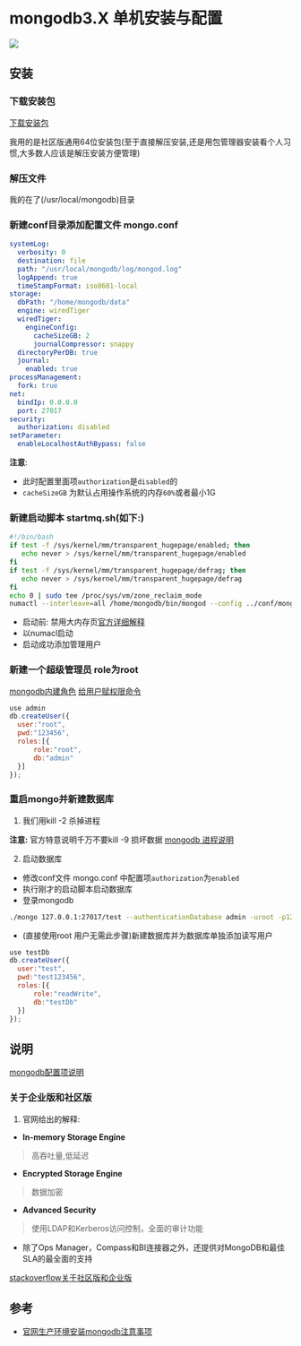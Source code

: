 # mongodb3.X 单机安装与配置

![](/uploads/mongodb.jpg)

## 安装

### 下载安装包

[下载安装包](https://www.mongodb.com/download-center?jmp=docs&_ga=1.201102574.1776437196.1479373354#community "下载地址")

我用的是社区版通用64位安装包(至于直接解压安装,还是用包管理器安装看个人习惯,大多数人应该是解压安装方便管理)

<!--more-->

### 解压文件

我的在了(/usr/local/mongodb)目录

### 新建conf目录添加配置文件 mongo.conf

```yml
systemLog:
  verbosity: 0
  destination: file
  path: "/usr/local/mongodb/log/mongod.log"
  logAppend: true
  timeStampFormat: iso8601-local
storage:
  dbPath: "/home/mongodb/data"
  engine: wiredTiger
  wiredTiger:
    engineConfig:
      cacheSizeGB: 2
      journalCompressor: snappy
  directoryPerDB: true
  journal:
    enabled: true
processManagement:
  fork: true
net:
  bindIp: 0.0.0.0
  port: 27017
security:
  authorization: disabled
setParameter:
  enableLocalhostAuthBypass: false
```

**注意**:

- 此时配置里面项`authorization`是`disabled`的
- `cacheSizeGB` 为默认占用操作系统的内存`60%`或者最小1G

### 新建启动脚本 startmq.sh(如下:)

```bash
#!/bin/bash
if test -f /sys/kernel/mm/transparent_hugepage/enabled; then
   echo never > /sys/kernel/mm/transparent_hugepage/enabled
fi
if test -f /sys/kernel/mm/transparent_hugepage/defrag; then
   echo never > /sys/kernel/mm/transparent_hugepage/defrag
fi
echo 0 | sudo tee /proc/sys/vm/zone_reclaim_mode
numactl --interleave=all /home/mongodb/bin/mongod --config ../conf/mongod.conf
```

- 启动前: 禁用大内存页[官方详细解释](https://docs.mongodb.com/manual/tutorial/transparent-huge-pages/ "官方详细解释")
- 以numacl启动
- 启动成功添加管理用户

### 新建一个超级管理员 role为root

[mongodb内建角色](https://docs.mongodb.com/v3.2/reference/built-in-roles/ "mongodb内建角色")
[给用户赋权限命令](https://docs.mongodb.com/manual/reference/method/db.grantRolesToUser/#db.grantRolesToUser "给用户赋权限")

```javascript
use admin
db.createUser({
  user:"root",
  pwd:"123456",
  roles:[{
      role:"root",
      db:"admin"
  }]
});
```

### 重启mongo并新建数据库

1. 我们用kill -2 杀掉进程

**注意:** 官方特意说明千万不要kill -9 损坏数据
[mongodb 进程说明](https://docs.mongodb.com/v3.4/tutorial/manage-mongodb-processes/ "mongodb 进程说明")

2. 启动数据库

- 修改conf文件 mongo.conf 中配置项`authorization`为`enabled`
- 执行刚才的启动脚本启动数据库
- 登录mongodb

```bash
./mongo 127.0.0.1:27017/test --authenticationDatabase admin -uroot -p123456
```

- (直接使用root 用户无需此步骤)新建数据库并为数据库单独添加读写用户

```javascript
use testDb
db.createUser({
  user:"test",
  pwd:"test123456",
  roles:[{
      role:"readWrite",
      db:"testDb"
  }]
});
```

## 说明

[mongodb配置项说明](https://docs.mongodb.com/manual/reference/configuration-options/ "mongodb配置文件")

### 关于企业版和社区版

1. 官网给出的解释:

- **In-memory Storage Engine**
> 高吞吐量,低延迟
- **Encrypted Storage Engine**
> 数据加密
- **Advanced Security**
> 使用LDAP和Kerberos访问控制，全面的审计功能
- 除了Ops Manager，Compass和BI连接器之外，还提供对MongoDB和最佳SLA的最全面的支持

[stackoverflow关于社区版和企业版](http://stackoverflow.com/questions/26527603/mongodb-opensource-vs-mongodb-enterprise "stackoverflow")

## 参考

- [官网生产环境安装mongodb注意事项](https://docs.mongodb.com/manual/administration/production-notes/ "官网生产环境安装mongodb注意事项说明")
